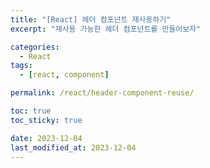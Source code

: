 ```yaml
---
title: "[React] 헤더 컴포넌트 재사용하기"
excerpt: "재사용 가능한 헤더 컴포넌트를 만들어보자"

categories:
  - React
tags:
  - [react, component]

permalink: /react/header-component-reuse/

toc: true
toc_sticky: true

date: 2023-12-04
last_modified_at: 2023-12-04
---
```

